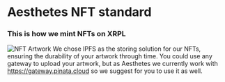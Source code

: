 # Aesthetes NFT standard
### This is how we mint NFTs on XRPL
![NFT Artwork](https://gateway.pinata.cloud/ipfs/QmZ5AXgQtNKGzAmjPMpkZGFeK6TFFLBrzF6XoyVCMmsXeS)
We chose IPFS as the storing solution for our NFTs, ensuring the durability of your artwork through time. You could use any gateway to upload your artwork, but as Aesthetes we currently work with https://gateway.pinata.cloud so we suggest for you to use it as well.
